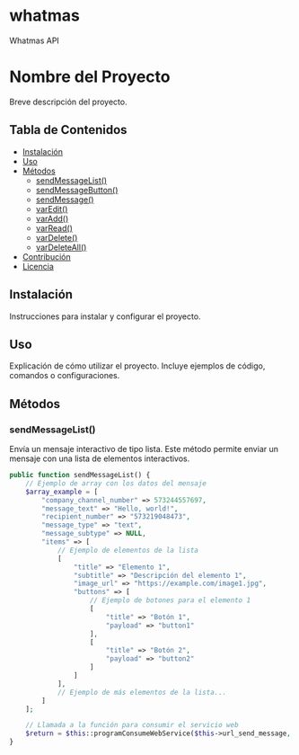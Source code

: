 # whatmas
Whatmas API
# Nombre del Proyecto

Breve descripción del proyecto.

## Tabla de Contenidos

- [Instalación](#instalación)
- [Uso](#uso)
- [Métodos](#métodos)
  - [sendMessageList()](#sendmessagelist)
  - [sendMessageButton()](#sendmessagebutton)
  - [sendMessage()](#sendmessage)
  - [varEdit()](#varedit)
  - [varAdd()](#varadd)
  - [varRead()](#varread)
  - [varDelete()](#vardelete)
  - [varDeleteAll()](#vardeleteall)
- [Contribución](#contribución)
- [Licencia](#licencia)

## Instalación

Instrucciones para instalar y configurar el proyecto.

## Uso

Explicación de cómo utilizar el proyecto. Incluye ejemplos de código, comandos o configuraciones.

## Métodos

### sendMessageList()

Envía un mensaje interactivo de tipo lista. Este método permite enviar un mensaje con una lista de elementos interactivos.

```php
public function sendMessageList() {
    // Ejemplo de array con los datos del mensaje
    $array_example = [
        "company_channel_number" => 573244557697,
        "message_text" => "Hello, world!",
        "recipient_number" => "573219048473",
        "message_type" => "text",
        "message_subtype" => NULL,
        "items" => [
            // Ejemplo de elementos de la lista
            [
                "title" => "Elemento 1",
                "subtitle" => "Descripción del elemento 1",
                "image_url" => "https://example.com/image1.jpg",
                "buttons" => [
                    // Ejemplo de botones para el elemento 1
                    [
                        "title" => "Botón 1",
                        "payload" => "button1"
                    ],
                    [
                        "title" => "Botón 2",
                        "payload" => "button2"
                    ]
                ]
            ],
            // Ejemplo de más elementos de la lista...
        ]
    ];

    // Llamada a la función para consumir el servicio web
    $return = $this::programConsumeWebService($this->url_send_message, "POST", $this->api_key, $array_example);
}

